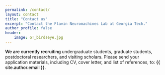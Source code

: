 ```yaml
---
permalink: /contact/
layout: contact
title: "Contact us"
excerpt: "Contact the Flavin Neuromachines Lab at Georgia Tech."
author_profile: false
header:
    image: GT_birdseye.jpg
---
```


<span style="color:black; font-weight: 500;">We are currently recruiting</span> undergraduate students, graduate students, postdoctoral researchers, and visiting scholars. Please send your application materials, including CV, cover letter, and list of references, to: <a style="font-weight: 500; color:black; text-decoration:none;" href="mailto:{{ site.author.email }}">{{ site.author.email }}</a>.



